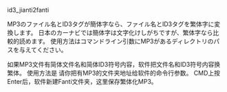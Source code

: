 id3_jianti2fanti

MP3のファイル名とID3タグが簡体字なら、ファイル名とID3タグを繁体字に変換します。
日本のカーナビでは簡体字は文字化けしがちですが、繁体字なら比較的読めます。
使用方法はコマンドライン引数にMP3があるディレクトリのパスを与えてください。


如果MP3文件有简体文件名和简体ID3符号内容，软件把文件名和ID3符号内容换繁体。
使用方法是
请你把有MP3的文件夹地址给软件的命令行参数。
CMD上按Enter后，软件新建Fanti文件夹，这里保存繁体化MP3。










